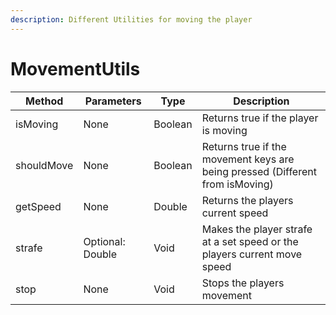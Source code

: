 ```yaml
---
description: Different Utilities for moving the player
---
```


# MovementUtils

| Method     | Parameters       | Type    | Description                                                                   |
| ---------- | ---------------- | ------- | ----------------------------------------------------------------------------- |
| isMoving   | None             | Boolean | Returns true if the player is moving                                          |
| shouldMove | None             | Boolean | Returns true if the movement keys are being pressed (Different from isMoving) |
| getSpeed   | None             | Double  | Returns the players current speed                                             |
| strafe     | Optional: Double | Void    | Makes the player strafe at a set speed or the players current move speed      |
| stop       | None             | Void    | Stops the players movement                                                    |
